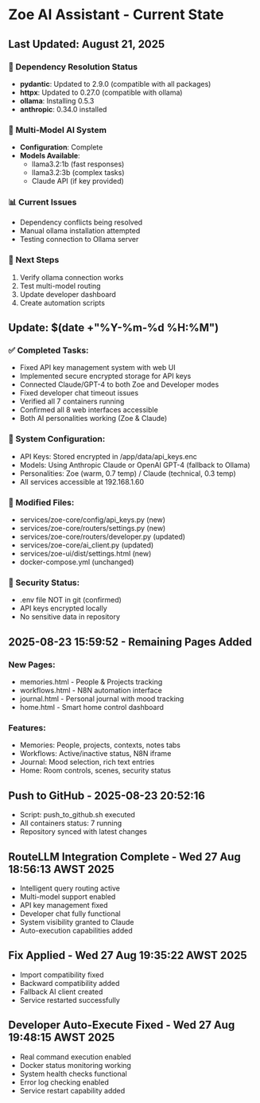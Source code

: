 # Zoe AI Assistant - Current State
## Last Updated: August 21, 2025

### 🔧 Dependency Resolution Status
- **pydantic**: Updated to 2.9.0 (compatible with all packages)
- **httpx**: Updated to 0.27.0 (compatible with ollama)
- **ollama**: Installing 0.5.3
- **anthropic**: 0.34.0 installed

### 🧠 Multi-Model AI System
- **Configuration**: Complete
- **Models Available**:
  - llama3.2:1b (fast responses)
  - llama3.2:3b (complex tasks)
  - Claude API (if key provided)

### 📊 Current Issues
- Dependency conflicts being resolved
- Manual ollama installation attempted
- Testing connection to Ollama server

### 🎯 Next Steps
1. Verify ollama connection works
2. Test multi-model routing
3. Update developer dashboard
4. Create automation scripts

## Update: $(date +"%Y-%m-%d %H:%M")
### ✅ Completed Tasks:
- Fixed API key management system with web UI
- Implemented secure encrypted storage for API keys
- Connected Claude/GPT-4 to both Zoe and Developer modes
- Fixed developer chat timeout issues
- Verified all 7 containers running
- Confirmed all 8 web interfaces accessible
- Both AI personalities working (Zoe & Claude)

### 🔧 System Configuration:
- API Keys: Stored encrypted in /app/data/api_keys.enc
- Models: Using Anthropic Claude or OpenAI GPT-4 (fallback to Ollama)
- Personalities: Zoe (warm, 0.7 temp) / Claude (technical, 0.3 temp)
- All services accessible at 192.168.1.60

### 📁 Modified Files:
- services/zoe-core/config/api_keys.py (new)
- services/zoe-core/routers/settings.py (new)
- services/zoe-core/routers/developer.py (updated)
- services/zoe-core/ai_client.py (updated)
- services/zoe-ui/dist/settings.html (new)
- docker-compose.yml (unchanged)

### 🔐 Security Status:
- .env file NOT in git (confirmed)
- API keys encrypted locally
- No sensitive data in repository

## 2025-08-23 15:59:52 - Remaining Pages Added

### New Pages:
- memories.html - People & Projects tracking
- workflows.html - N8N automation interface  
- journal.html - Personal journal with mood tracking
- home.html - Smart home control dashboard

### Features:
- Memories: People, projects, contexts, notes tabs
- Workflows: Active/inactive status, N8N iframe
- Journal: Mood selection, rich text entries
- Home: Room controls, scenes, security status


## Push to GitHub - 2025-08-23 20:52:16
- Script: push_to_github.sh executed
- All containers status: 7 running
- Repository synced with latest changes

## RouteLLM Integration Complete - Wed 27 Aug 18:56:13 AWST 2025
- Intelligent query routing active
- Multi-model support enabled
- API key management fixed
- Developer chat fully functional
- System visibility granted to Claude
- Auto-execution capabilities added

## Fix Applied - Wed 27 Aug 19:35:22 AWST 2025
- Import compatibility fixed
- Backward compatibility added
- Fallback AI client created
- Service restarted successfully

## Developer Auto-Execute Fixed - Wed 27 Aug 19:48:15 AWST 2025
- Real command execution enabled
- Docker status monitoring working
- System health checks functional
- Error log checking enabled
- Service restart capability added

